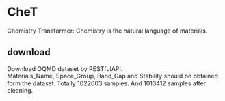 # CheT
Chemistry Transformer: Chemistry is the natural language of materials.

## download
Download OQMD dataset by RESTfulAPI.  
Materials_Name, Space_Group, Band_Gap and Stability should be obtained form the dataset.
Totally 1022603 samples. And 1013412 samples after cleaning.
